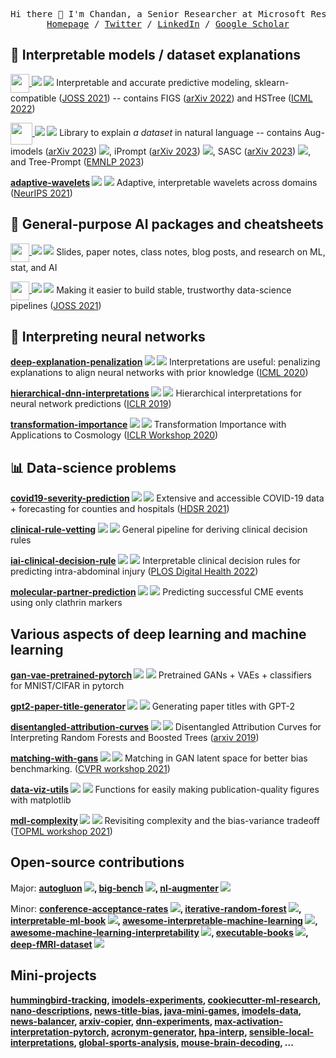 <p>
  <pre align="center">
Hi there 👋 I'm Chandan, a Senior Researcher at Microsoft Research working on interpretable machine learning.
<a href="https://csinva.io/">Homepage</a> / <a href="https://twitter.com/csinva_">Twitter</a> / <a href="https://www.linkedin.com/in/csinva/">LinkedIn</a> / <a href="https://scholar.google.com/citations?hl=en&user=XpttKK8AAAAJ&view_op=list_works&sortby=pubdate">Google Scholar</a></pre>
</p>

## 🌳 Interpretable models / dataset explanations

<a href="https://github.com/csinva/imodels"><img align="center" style="height:30px;" src="https://csinva.io/imodels/img/imodels_logo.svg?sanitize=True"> </img></a> **![](https://img.shields.io/github/stars/csinva/imodels?color=blue&style=flat-square&label=%E2%AD%90) ![](https://img.shields.io/github/forks/csinva/imodels?color=blue&style=flat-square)** Interpretable and accurate predictive modeling, sklearn-compatible ([JOSS 2021](https://joss.theoj.org/papers/10.21105/joss.03192)) -- contains FIGS ([arXiv 2022](https://arxiv.org/abs/2201.11931)) and HSTree ([ICML 2022](https://arxiv.org/abs/2202.00858))

<a href="https://github.com/csinva/imodelsX"><img align="center" style="height:35px;" src="https://csinva.io/imodelsX/imodelsx_logo.svg?sanitize=True"> </img></a> **![](https://img.shields.io/github/stars/csinva/imodelsX?color=blue&style=flat-square&label=%E2%AD%90) ![](https://img.shields.io/github/forks/csinva/imodelsX?color=blue&style=flat-square)** Library to explain <i>a dataset</i> in natural language -- contains Aug-imodels ([arXiv 2023](https://arxiv.org/abs/2209.11799)) ![](https://img.shields.io/github/stars/microsoft/augmented-interpretable-models?color=blue&style=flat-square&label=%E2%AD%90), iPrompt ([arXiv 2023](https://arxiv.org/abs/2210.01848)) ![](https://img.shields.io/github/stars/csinva/interpretable-autoprompting?color=blue&style=flat-square&label=%E2%AD%90), SASC ([arXiv 2023](https://arxiv.org/abs/2305.09863)) ![](https://img.shields.io/github/stars/microsoft/automated-explanations?color=blue&style=flat-square&label=%E2%AD%90), and Tree-Prompt ([EMNLP 2023](https://arxiv.org/abs/2310.14034))

**[adaptive-wavelets](https://github.com/Yu-Group/adaptive-wavelet-distillation) ![](https://img.shields.io/github/stars/Yu-Group/adaptive-wavelet-distillation?color=blue&style=flat-square&label=%E2%AD%90) ![](https://img.shields.io/github/forks/Yu-Group/adaptive-wavelet-distillation?color=blue&style=flat-square)** Adaptive, interpretable wavelets across domains ([NeurIPS 2021](https://arxiv.org/abs/2107.09145))

<!---
**[emb-gam](https://github.com/csinva/emb-gam) ![](https://img.shields.io/github/stars/csinva/emb-gam?color=blue&style=flat-square&label=%E2%AD%90) ![](https://img.shields.io/github/forks/csinva/emb-gam?color=blue&style=flat-square)** Learning better linear models in NLP using language models ([arXiv 2022](https://arxiv.org/abs/2209.11799))

**[interpretable-autoprompting](https://github.com/csinva/interpretable-autoprompting) ![](https://img.shields.io/github/stars/csinva/interpretable-autoprompting?color=blue&style=flat-square&label=%E2%AD%90) ![](https://img.shields.io/github/forks/csinva/interpretable-autoprompting?color=blue&style=flat-square)** Explaining datasets with natural language via autoprompting ([arXiv 2022]())
--->


## 🤖 General-purpose AI packages and cheatsheets

<a href="https://github.com/csinva/csinva.github.io"><img align="center" style="height:30px;" src="https://csinva.io/blog/compiled_notes/_build/html//_static/logo.png"> </img></a> **![](https://img.shields.io/github/stars/csinva/csinva.github.io?color=blue&style=flat-square&label=%E2%AD%90) ![](https://img.shields.io/github/forks/csinva/csinva.github.io?color=blue&style=flat-square)** Slides, paper notes, class notes, blog posts, and research on ML, stat, and AI

<a href="https://github.com/Yu-Group/veridical-flow"><img align="center" style="height:30px;" src="https://yu-group.github.io/veridical-flow/logo_vflow_straight.png"> </img></a> **![](https://img.shields.io/github/stars/Yu-Group/pcs-pipeline?color=blue&style=flat-square&label=%E2%AD%90) ![](https://img.shields.io/github/forks/Yu-Group/pcs-pipeline?color=blue&style=flat-square)** Making it easier to build stable, trustworthy data-science pipelines ([JOSS 2021](https://joss.theoj.org/papers/10.21105/joss.03895))

## 🧠 Interpreting neural networks

**[deep-explanation-penalization](https://github.com/laura-rieger/deep-explanation-penalization) ![](https://img.shields.io/github/stars/laura-rieger/deep-explanation-penalization?color=blue&style=flat-square&label=%E2%AD%90) ![](https://img.shields.io/github/forks/laura-rieger/deep-explanation-penalization?color=blue&style=flat-square)** Interpretations are useful: penalizing explanations to align neural networks with prior knowledge ([ICML 2020](https://arxiv.org/abs/1909.13584))

**[hierarchical-dnn-interpretations](https://github.com/csinva/hierarchical-dnn-interpretations) ![](https://img.shields.io/github/stars/csinva/hierarchical-dnn-interpretations?color=blue&style=flat-square&label=%E2%AD%90) ![](https://img.shields.io/github/forks/csinva/hierarchical-dnn-interpretations?color=blue&style=flat-square)** Hierarchical interpretations for neural network predictions ([ICLR 2019](https://arxiv.org/abs/1806.05337))

**[transformation-importance](https://github.com/csinva/transformation-importance) ![](https://img.shields.io/github/stars/csinva/transformation-importance?color=blue&style=flat-square&label=%E2%AD%90) ![](https://img.shields.io/github/forks/csinva/transformation-importance?color=blue&style=flat-square)** Transformation Importance with Applications to Cosmology ([ICLR Workshop 2020](https://arxiv.org/abs/2003.01926))


## 📊 Data-science problems

**[covid19-severity-prediction](https://github.com/Yu-Group/covid19-severity-prediction) ![](https://img.shields.io/github/stars/Yu-Group/covid19-severity-prediction?color=blue&style=flat-square&label=%E2%AD%90) ![](https://img.shields.io/github/forks/Yu-Group/covid19-severity-prediction?color=blue&style=flat-square)** Extensive and accessible COVID-19 data + forecasting for counties and hospitals ([HDSR 2021](https://hdsr.mitpress.mit.edu/pub/p6isyf0g/release/4))

**[clinical-rule-vetting](https://github.com/Yu-Group/rule-stress-testing) ![](https://img.shields.io/github/stars/Yu-Group/rule-stress-testing?color=blue&style=flat-square&label=%E2%AD%90) ![](https://img.shields.io/github/forks/Yu-Group/rule-stress-testing?color=blue&style=flat-square)** General pipeline for deriving clinical decision rules

**[iai-clinical-decision-rule](https://github.com/csinva/iai-clinical-decision-rule) ![](https://img.shields.io/github/stars/csinva/iai-clinical-decision-rule?color=blue&style=flat-square&label=%E2%AD%90) ![](https://img.shields.io/github/forks/csinva/iai-clinical-decision-rule?color=blue&style=flat-square)** Interpretable clinical decision rules for predicting intra-abdominal injury ([PLOS Digital Health 2022](https://journals.plos.org/digitalhealth/article?id=10.1371/journal.pdig.0000076))

**[molecular-partner-prediction](https://github.com/Yu-Group/molecular-partner-prediction) ![](https://img.shields.io/github/stars/csinva/auxilin-prediction?color=blue&style=flat-square&label=%E2%AD%90) ![](https://img.shields.io/github/forks/csinva/auxilin-prediction?color=blue&style=flat-square)** Predicting successful CME events using only clathrin markers


## Various aspects of deep learning and machine learning

**[gan-vae-pretrained-pytorch](https://github.com/csinva/gan-vae-pretrained-pytorch) ![](https://img.shields.io/github/stars/csinva/gan-vae-pretrained-pytorch?color=blue&style=flat-square&label=%E2%AD%90) ![](https://img.shields.io/github/forks/csinva/gan-vae-pretrained-pytorch?color=blue&style=flat-square)** Pretrained GANs + VAEs + classifiers for MNIST/CIFAR in pytorch

**[gpt2-paper-title-generator](https://github.com/csinva/gpt2-paper-title-generator) ![](https://img.shields.io/github/stars/csinva/gpt2-paper-title-generator?color=blue&style=flat-square&label=%E2%AD%90) ![](https://img.shields.io/github/forks/csinva/gpt2-paper-title-generator?color=blue&style=flat-square)** Generating paper titles with GPT-2

**[disentangled-attribution-curves](https://github.com/csinva/disentangled-attribution-curves) ![](https://img.shields.io/github/stars/csinva/disentangled-attribution-curves?color=blue&style=flat-square&label=%E2%AD%90) ![](https://img.shields.io/github/forks/csinva/disentangled-attribution-curves?color=blue&style=flat-square)** Disentangled Attribution Curves for Interpreting Random Forests and Boosted Trees ([arxiv 2019](https://arxiv.org/abs/1905.07631))

**[matching-with-gans](https://github.com/csinva/matching-with-gans) ![](https://img.shields.io/github/stars/csinva/matching-with-gans?color=blue&style=flat-square&label=%E2%AD%90) ![](https://img.shields.io/github/forks/csinva/matching-with-gans?color=blue&style=flat-square)** Matching in GAN latent space for better bias benchmarking. ([CVPR workshop 2021](https://arxiv.org/abs/2103.13455))

**[data-viz-utils](https://github.com/csinva/data-viz-utils) ![](https://img.shields.io/github/stars/csinva/data-viz-utils?color=blue&style=flat-square&label=%E2%AD%90) ![](https://img.shields.io/github/forks/csinva/data-viz-utils?color=blue&style=flat-square)** Functions for easily making publication-quality figures with matplotlib

**[mdl-complexity](https://github.com/csinva/mdl-complexity) ![](https://img.shields.io/github/stars/csinva/mdl-complexity?color=blue&style=flat-square&label=%E2%AD%90) ![](https://img.shields.io/github/forks/csinva/mdl-complexity?color=blue&style=flat-square)** Revisiting complexity and the bias-variance tradeoff ([TOPML workshop 2021](https://arxiv.org/abs/2006.10189))

## Open-source contributions

Major: **[autogluon](https://github.com/awslabs/autogluon) ![](https://img.shields.io/github/stars/awslabs/autogluon?color=blue&style=flat-square&label=%E2%AD%90), [big-bench](https://github.com/google/BIG-bench) ![](https://img.shields.io/github/stars/google/BIG-bench?color=blue&style=flat-square&label=%E2%AD%90), [nl-augmenter](https://github.com/GEM-benchmark/NL-Augmenter) ![](https://img.shields.io/github/stars/GEM-benchmark/NL-Augmenter?color=blue&style=flat-square&label=%E2%AD%90)**

Minor: **[conference-acceptance-rates](https://github.com/lixin4ever/Conference-Acceptance-Rate) ![](https://img.shields.io/github/stars/lixin4ever/Conference-Acceptance-Rate?color=blue&style=flat-square&label=%E2%AD%90), [iterative-random-forest](https://github.com/Yu-Group/iterative-Random-Forest) ![](https://img.shields.io/github/stars/Yu-Group/iterative-Random-Forest?color=blue&style=flat-square&label=%E2%AD%90), [interpretable-ml-book](https://github.com/christophM/interpretable-ml-book) ![](https://img.shields.io/github/stars/christophM/interpretable-ml-book?color=blue&style=flat-square&label=%E2%AD%90), [awesome-interpretable-machine-learning](https://github.com/lopusz/awesome-interpretable-machine-learning) ![](https://img.shields.io/github/stars/lopusz/awesome-interpretable-machine-learning?color=blue&style=flat-square&label=%E2%AD%90), [awesome-machine-learning-interpretability](https://github.com/jphall663/awesome-machine-learning-interpretability) ![](https://img.shields.io/github/stars/jphall663/awesome-machine-learning-interpretability?color=blue&style=flat-square&label=%E2%AD%90), [executable-books](https://github.com/executablebooks/meta) ![](https://img.shields.io/github/stars/executablebooks/meta?color=blue&style=flat-square&label=%E2%AD%90), [deep-fMRI-dataset](https://github.com/HuthLab/deep-fMRI-dataset) ![](https://img.shields.io/github/stars/HuthLab/deep-fMRI-dataset?color=blue&style=flat-square&label=%E2%AD%90)**

## Mini-projects

**[hummingbird-tracking](https://github.com/csinva/hummingbird-tracking), [imodels-experiments](https://github.com/Yu-Group/imodels-experiments), [cookiecutter-ml-research](https://github.com/csinva/cookiecutter-ml-research), [nano-descriptions](https://github.com/csinva/nano-descriptions), [news-title-bias](https://github.com/csinva/news-title-bias), [java-mini-games](https://github.com/csinva/mini-games), [imodels-data](https://github.com/csinva/imodels-data), [news-balancer](https://github.com/csinva/news-balancer), [arxiv-copier](https://github.com/csinva/arxiv-copier), [dnn-experiments](https://github.com/csinva/dnn-experiments), [max-activation-interpretation-pytorch](https://github.com/csinva/max-activation-interpretation-pytorch), [acronym-generator](https://github.com/csinva/acronym-generator), [hpa-interp](https://github.com/csinva/hpa-interp), [sensible-local-interpretations](https://github.com/csinva/sensible-local-interpretations), [global-sports-analysis](https://github.com/csinva/global-sports-analysis), [mouse-brain-decoding](https://github.com/csinva/mouse-brain-decoding),  ...**
